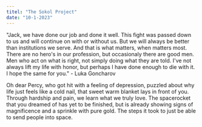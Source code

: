 ```yaml
---
titel: "The Sokol Project"
date: "10-1-2023"
---
```


"Jack, we have done our job and done it well. This fight was passed down to us and will continue on with or without us. But we will always be better than institutions we serve. And that is what matters, when matters most. There are no hero's in our profession, but occasionaly there are good men. Men who act on what is right, not simply doing what they are told. I've not always lift my life with honor, but perhaps I have done enough to die with it. I hope the same for you." - Luka Goncharov

Oh dear Percy, who got hit with a feeling of depression, puzzled about why life just feels like a cold nail, that sweet warm blanket lays in front of you. Through hardship and pain, we learn what we truly love. The spacerocket that you dreamed of has yet to be finished, but is already showing signs of magnificence and a sprinkle with pure gold. The steps it took to just be able to send people into space.
